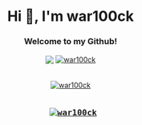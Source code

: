 <h1 align="center">Hi 👋, I'm war100ck</h1>
<h3 align="center">Welcome to my Github!</h3>

<center>
<a href="https://github.com/anuraghazra/github-readme-stats">  
<img align="center" src="https://github-readme-stats.vercel.app/api/top-langs/?username=war100ck&langs_count=16&theme=dark" /></a>
 
<a href="https://github.com/anuraghazra/github-readme-stats">
<img align="center" src="https://github-readme-streak-stats.herokuapp.com/?user=war100ck&theme=dark" alt="war100ck" /></a><br /><br /><br />
<a href="https://github.com/anuraghazra/convoychat">
<img align="center" src="https://github-readme-stats.vercel.app/api?username=war100ck&show_icons=true&theme=dark" alt="war100ck" /></a>
 
</center>
<pre><h3 align="center"> <a href="https://github.com/ryo-ma/github-profile-trophy"><img src="https://github-profile-trophy.vercel.app/?username=war100ck&theme=dark" alt="war100ck" /></a></h3></pre>

